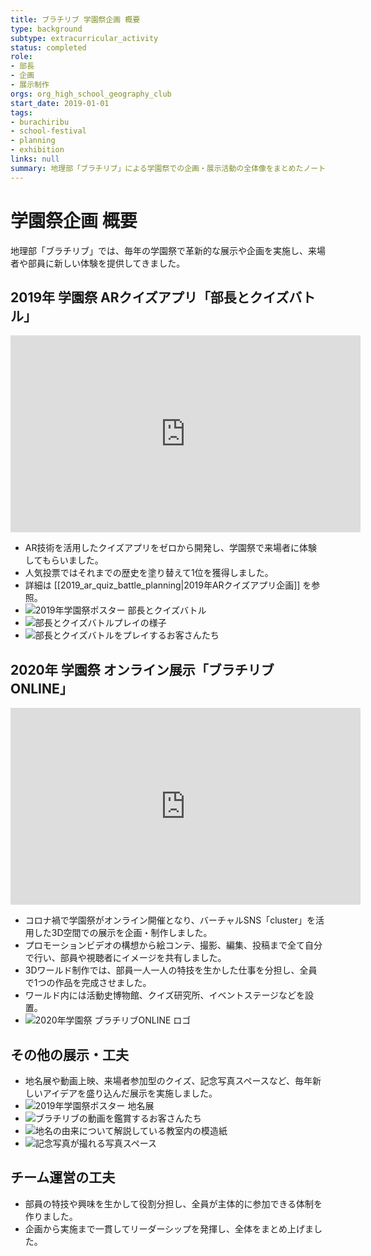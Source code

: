 ```yaml
---
title: ブラチリブ 学園祭企画 概要
type: background
subtype: extracurricular_activity
status: completed
role:
- 部長
- 企画
- 展示制作
orgs: org_high_school_geography_club
start_date: 2019-01-01
tags:
- burachiribu
- school-festival
- planning
- exhibition
links: null
summary: 地理部「ブラチリブ」による学園祭での企画・展示活動の全体像をまとめたノート。
---
```

# 学園祭企画 概要

地理部「ブラチリブ」では、毎年の学園祭で革新的な展示や企画を実施し、来場者や部員に新しい体験を提供してきました。

## 2019年 学園祭 ARクイズアプリ「部長とクイズバトル」
<iframe width="560" height="315" src="https://www.youtube.com/embed/Su8X4bufqe4?si=2V2pMESUN8AA9HTL" title="YouTube video player" frameborder="0" allow="accelerometer; autoplay; clipboard-write; encrypted-media; gyroscope; picture-in-picture; web-share" referrerpolicy="strict-origin-when-cross-origin" allowfullscreen></iframe>

- AR技術を活用したクイズアプリをゼロから開発し、学園祭で来場者に体験してもらいました。
- 人気投票ではそれまでの歴史を塗り替えて1位を獲得しました。
- 詳細は [[2019_ar_quiz_battle_planning|2019年ARクイズアプリ企画]] を参照。
- ![2019年学園祭ポスター 部長とクイズバトル](linked_assets/30_Background/extracurricular_activities/burachiribu_club_activity/school_festival_planning/burachiribu_ar_quiz_planning_2019/gakuensai_poster_quizbattle.jpg)
- ![部長とクイズバトルプレイの様子](linked_assets/30_Background/extracurricular_activities/burachiribu_club_activity/school_festival_planning/burachiribu_ar_quiz_planning_2019/quizbattle_play_scene.jpg)
- ![部長とクイズバトルをプレイするお客さんたち](linked_assets/30_Background/extracurricular_activities/burachiribu_club_activity/school_festival_planning/burachiribu_ar_quiz_planning_2019/quizbattle_customers.jpg)

## 2020年 学園祭 オンライン展示「ブラチリブONLINE」
<iframe width="560" height="315" src="https://www.youtube.com/embed/b9x7msUaMrM?si=MMSh6sUG9GSB_jQB" title="YouTube video player" frameborder="0" allow="accelerometer; autoplay; clipboard-write; encrypted-media; gyroscope; picture-in-picture; web-share" referrerpolicy="strict-origin-when-cross-origin" allowfullscreen></iframe>

- コロナ禍で学園祭がオンライン開催となり、バーチャルSNS「cluster」を活用した3D空間での展示を企画・制作しました。
- プロモーションビデオの構想から絵コンテ、撮影、編集、投稿まで全て自分で行い、部員や視聴者にイメージを共有しました。
- 3Dワールド制作では、部員一人一人の特技を生かした仕事を分担し、全員で1つの作品を完成させました。
- ワールド内には活動史博物館、クイズ研究所、イベントステージなどを設置。
- ![2020年学園祭 ブラチリブONLINE ロゴ](linked_assets/30_Background/extracurricular_activities/burachiribu_club_activity/school_festival_planning/burachiribu_online_planning_2020/online_logo_2020.jpg)

## その他の展示・工夫

- 地名展や動画上映、来場者参加型のクイズ、記念写真スペースなど、毎年新しいアイデアを盛り込んだ展示を実施しました。
- ![2019年学園祭ポスター 地名展](linked_assets/30_Background/extracurricular_activities/burachiribu_club_activity/school_festival_planning/burachiribu_ar_quiz_planning_2019/gakuensai_poster_chimeiten.jpg)
- ![ブラチリブの動画を鑑賞するお客さんたち](linked_assets/30_Background/extracurricular_activities/burachiribu_club_activity/school_festival_planning/burachiribu_ar_quiz_planning_2019/burachiribu_video_customers.jpg)
- ![地名の由来について解説している教室内の模造紙](linked_assets/30_Background/extracurricular_activities/burachiribu_club_activity/school_festival_planning/burachiribu_ar_quiz_planning_2019/chimeiten_poster_classroom.jpg)
- ![記念写真が撮れる写真スペース](linked_assets/30_Background/extracurricular_activities/burachiribu_club_activity/school_festival_planning/burachiribu_ar_quiz_planning_2019/photo_spot.jpg)

## チーム運営の工夫

- 部員の特技や興味を生かして役割分担し、全員が主体的に参加できる体制を作りました。
- 企画から実施まで一貫してリーダーシップを発揮し、全体をまとめ上げました。
